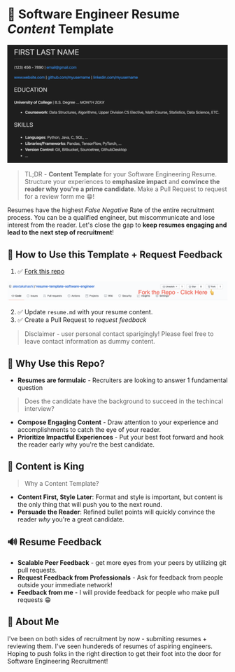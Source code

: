 # 📝 Software Engineer Resume *Content* Template

![Resume Template Screenshot Dark](ResumeTemplateScreenshotDark.png)

> TL;DR - **Content Template** for your Software Engineering Resume.  Structure your experiences to **emphasize impact** and **convince the reader why you're a prime candidate**.  Make a Pull Request to request for a review form me 😁!

Resumes have the highest *False Negative* Rate of the entire recruitment process.  You can be a qualified engineer, but miscommunicate and lose interest from the reader.  Let's close the gap to **keep resumes engaging and lead to the next step of recruitment**!

## 🔨 How to Use this Template + Request Feedback

1. ✅ [Fork this repo](https://docs.github.com/en/free-pro-team@latest/github/getting-started-with-github/fork-a-repo)

![How to Fork Repo](HowToForkRepo.png)

2. ✅ Update `resume.md` with your resume content.
3. ✅ Create a Pull Request to *request feedback*

> Disclaimer - user personal contact sparigingly!  Please feel free to leave contact information as dummy content.

## 🤔 Why Use this Repo?

* **Resumes are formulaic** - Recruiters are looking to answer 1 fundamental question 

> Does the candidate have the background to succeed in the techincal interview?

* **Compose Engaging Content** - Draw attention to your experience and accomplishments to catch the eye of your reader.
* **Prioritize Impactful Experiences** - Put your best foot forward and hook the reader early why you're the best candidate.

## 👑 Content is King

> Why a Content Template?

* **Content First, Style Later**: Format and style is important, but content is the only thing that will push you to the next round.
* **Persuade the Reader**: Refined bullet points will quickly convince the reader *why* you're a great candidate.

## 🔊 Resume Feedback

* **Scalable Peer Feedback** - get more eyes from your peers by utilizing git pull requests.
* **Request Feedback from Professionals** - Ask for feedback from people outside your immediate network!
* **Feedback from me** - I will provide feedback for people who make pull requests 😁

## 👋 About Me

I've been on both sides of recruitment by now - submiting resumes + reviewing them.  I've seen hundereds of resumes of aspiring engineers.  Hoping to push folks in the right direction to get their foot into the door for Software Engineering Recruitment!
